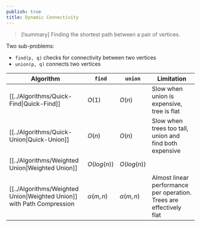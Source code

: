 ```yaml
---
publish: true
title: Dynamic Connectivity
---
```

> [!summary] Finding the shortest path between a pair of vertices.

Two sub-problems:
* ``find(p, q)``  checks for connectivity between two vertices
* ``union(p, q)`` connects two vertices

| Algorithm                                                              | ``find``      | ``union``     | Limitation                                                          |
| ---------------------------------------------------------------------- | ------------- | ------------- | ------------------------------------------------------------------- |
| [[../Algorithms/Quick-Find\|Quick-Find]]                               | $O(1)$        | $O(n)$        | Slow when union is expensive, tree is flat                          |
| [[../Algorithms/Quick-Union\|Quick-Union]]                             | $O(n)$        | $O(n)$        | Slow when trees too tall, union and find both expensive             |
| [[../Algorithms/Weighted Union\|Weighted Union]]                       | $O(log(n))$   | $O(log(n))$   |                                                                     |
| [[../Algorithms/Weighted Union\|Weighted Union]] with Path Compression | $\alpha(m,n)$ | $\alpha(m,n)$ | Almost linear performance per operation. Trees are effectively flat |

